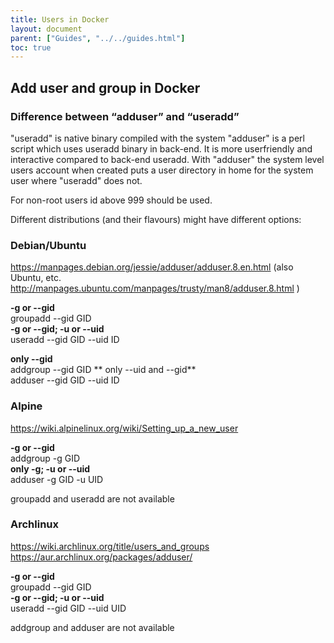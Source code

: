 ```yaml
---
title: Users in Docker
layout: document
parent: ["Guides", "../../guides.html"]
toc: true
---
```

## Add user and group in Docker

### Difference between “adduser” and “useradd”

"useradd" is native binary compiled with the system
"adduser" is a perl script which uses useradd binary in back-end. It is more userfriendly and interactive compared to back-end useradd.
With "adduser" the system level users account when created puts a user directory in home for the system user where "useradd" does not.  

For non-root users id above 999 should be used.  

Different distributions (and their flavours) might have different options:  

### Debian/Ubuntu  
https://manpages.debian.org/jessie/adduser/adduser.8.en.html (also Ubuntu, etc. http://manpages.ubuntu.com/manpages/trusty/man8/adduser.8.html )  

**-g or --gid**  
groupadd --gid GID <groupname>  
**-g or --gid; -u or --uid**  
useradd --gid GID --uid ID <username>  

**only --gid**  
addgroup --gid GID <groupname>
** only --uid and --gid**  
adduser --gid GID --uid ID <username>

### Alpine  
https://wiki.alpinelinux.org/wiki/Setting_up_a_new_user  

**-g or --gid**  
addgroup -g GID <groupname>  
**only -g; -u or --uid**  
adduser -g GID -u UID <username>  
  
groupadd and useradd are not available  

### Archlinux  
https://wiki.archlinux.org/title/users_and_groups https://aur.archlinux.org/packages/adduser/  

**-g or --gid**  
groupadd --gid GID <groupname>  
**-g or --gid; -u or --uid**  
useradd --gid GID --uid UID <username>  

addgroup and adduser are not available
